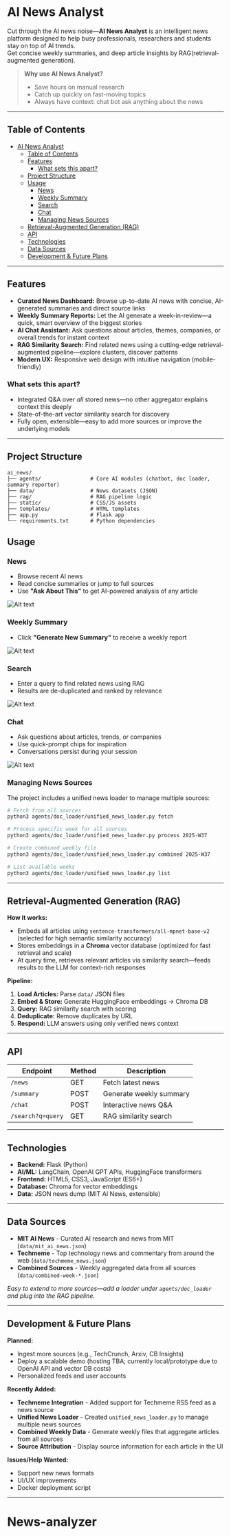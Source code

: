 # AI News Analyst
Cut through the AI news noise—**AI News Analyst** is an intelligent news platform designed to help busy professionals, researchers and students stay on top of AI trends.  
Get concise weekly summaries, and deep article insights by RAG(retrieval-augmented generation).

> **Why use AI News Analyst?**  
> - Save hours on manual research  
> - Catch up quickly on fast-moving topics  
> - Always have context: chat bot ask anything about the news

---

## Table of Contents
- [AI News Analyst](#ai-news-analyst)
  - [Table of Contents](#table-of-contents)
  - [Features](#features)
    - [What sets this apart?](#what-sets-this-apart)
  - [Project Structure](#project-structure)
  - [Usage](#usage)
    - [News](#news)
    - [Weekly Summary](#weekly-summary)
    - [Search](#search)
    - [Chat](#chat)
    - [Managing News Sources](#managing-news-sources)
  - [Retrieval-Augmented Generation (RAG)](#retrieval-augmented-generation-rag)
  - [API](#api)
  - [Technologies](#technologies)
  - [Data Sources](#data-sources)
  - [Development \& Future Plans](#development--future-plans)

---

## Features

- **Curated News Dashboard:** Browse up-to-date AI news with concise, AI-generated summaries and direct source links  
- **Weekly Summary Reports:** Let the AI generate a week-in-review—a quick, smart overview of the biggest stories  
- **AI Chat Assistant:** Ask questions about articles, themes, companies, or overall trends for instant context  
- **RAG Similarity Search:** Find related news using a cutting-edge retrieval-augmented pipeline—explore clusters, discover patterns  
- **Modern UX:** Responsive web design with intuitive navigation (mobile-friendly)  

### What sets this apart?
- Integrated Q&A over *all* stored news—no other aggregator explains context this deeply  
- State-of-the-art vector similarity search for discovery  
- Fully open, extensible—easy to add more sources or improve the underlying models

---

## Project Structure

```plaintext
ai_news/
├── agents/                # Core AI modules (chatbot, doc loader, summary reporter)
├── data/                  # News datasets (JSON)
├── rag/                   # RAG pipeline logic
├── static/                # CSS/JS assets
├── templates/             # HTML templates
├── app.py                 # Flask app
└── requirements.txt       # Python dependencies
```


## Usage

### News
- Browse recent AI news
- Read concise summaries or jump to full sources
- Use **"Ask About This"** to get AI-powered analysis of any article

![Alt text](images/image.png)

### Weekly Summary
- Click **"Generate New Summary"** to receive a weekly report

![Alt text](images/weekly_summery.png)


### Search
- Enter a query to find related news using RAG
- Results are de-duplicated and ranked by relevance

![Alt text](images/search.png)

### Chat
- Ask questions about articles, trends, or companies
- Use quick-prompt chips for inspiration
- Conversations persist during your session

![Alt text](images/chat.png)

### Managing News Sources
The project includes a unified news loader to manage multiple sources:

```bash
# Fetch from all sources
python3 agents/doc_loader/unified_news_loader.py fetch

# Process specific week for all sources
python3 agents/doc_loader/unified_news_loader.py process 2025-W37

# Create combined weekly file
python3 agents/doc_loader/unified_news_loader.py combined 2025-W37

# List available weeks
python3 agents/doc_loader/unified_news_loader.py list
```

---

## Retrieval-Augmented Generation (RAG)

**How it works:**
- Embeds all articles using `sentence-transformers/all-mpnet-base-v2` (selected for high semantic similarity accuracy)
- Stores embeddings in a **Chroma** vector database (optimized for fast retrieval and scale)
- At query time, retrieves relevant articles via similarity search—feeds results to the LLM for context-rich responses

**Pipeline:**
1. **Load Articles:** Parse `data/` JSON files
2. **Embed & Store:** Generate HuggingFace embeddings → Chroma DB
3. **Query:** RAG similarity search with scoring
4. **Deduplicate:** Remove duplicates by URL
5. **Respond:** LLM answers using only verified news context

---

## API

| Endpoint              | Method | Description                 |
|-----------------------|--------|-----------------------------|
| `/news`               | GET    | Fetch latest news           |
| `/summary`            | POST   | Generate weekly summary     |
| `/chat`               | POST   | Interactive news Q&A        |
| `/search?q=query`     | GET    | RAG similarity search       |

---

## Technologies

- **Backend:** Flask (Python)
- **AI/ML:** LangChain, OpenAI GPT APIs, HuggingFace transformers
- **Frontend:** HTML5, CSS3, JavaScript (ES6+)
- **Database:** Chroma for vector embeddings
- **Data:** JSON news dump (MIT AI News, extensible)

---

## Data Sources

- **MIT AI News** - Curated AI research and news from MIT (`data/mit_ai_news.json`)
- **Techmeme** - Top technology news and commentary from around the web (`data/techmeme_news.json`)
- **Combined Sources** - Weekly aggregated data from all sources (`data/combined-week-*.json`)

*Easy to extend to more sources—add a loader under `agents/doc_loader` and plug into the RAG pipeline.*

---

## Development & Future Plans

**Planned:**
- Ingest more sources (e.g., TechCrunch, Arxiv, CB Insights)
- Deploy a scalable demo (hosting TBA; currently local/prototype due to OpenAI API and vector DB costs)
- Personalized feeds and user accounts

**Recently Added:**
- **Techmeme Integration** - Added support for Techmeme RSS feed as a news source
- **Unified News Loader** - Created `unified_news_loader.py` to manage multiple news sources
- **Combined Weekly Data** - Generate weekly files that aggregate articles from all sources
- **Source Attribution** - Display source information for each article in the UI

**Issues/Help Wanted:**
- Support new news formats
- UI/UX improvements
- Docker deployment script

---
# News-analyzer
